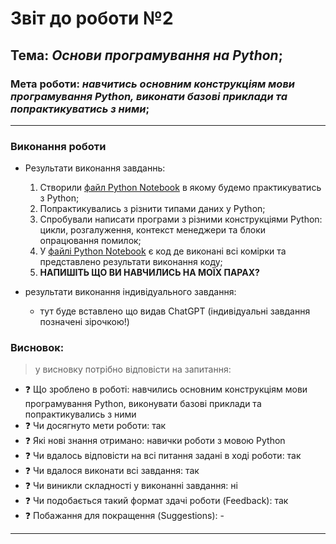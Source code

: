 # Звіт до роботи №2
## Тема: _Основи програмування на Python_;
### Мета роботи: _навчитись основним конструкціям мови програмування Python, виконати базові приклади та попрактикуватись з ними_;
---
### Виконання роботи
- Результати виконання завданнь:
    1. Створили [файл Python Notebook](nb.ipynb) в якому будемо практикуватись з Python;
    1. Попрактикувались з різнити типами даних у Python;
    1. Спробували написати програми з різними конструкціями Python: цикли, розгалуження, контекст менеджери та блоки опрацювання помилок;
    1. У [файлі Python Notebook](nb.ipynb) є код де виконані всі комірки та представлено результати виконання коду;
    1. **НАПИШІТЬ ЩО ВИ НАВЧИЛИСЬ НА МОЇХ ПАРАХ?**

- результати виконання індивідуального завдання:
    - тут буде вставлено що видав ChatGPT (індивідуальні завдання позначені зірочкою!)

### Висновок: 
> у висновку потрібно відповісти на запитання:
- :question: Що зроблено в роботі: навчились основним конструкціям мови програмування Python, виконувати базові приклади та попрактикувались з ними
- :question: Чи досягнуто мети роботи: так
- :question: Які нові знання отримано: навички роботи з мовою Python
- :question: Чи вдалось відповісти на всі питання задані в ході роботи: так
- :question: Чи вдалося виконати всі завдання: так
- :question: Чи виникли складності у виконанні завдання: ні
- :question: Чи подобається такий формат здачі роботи (Feedback): так
- :question: Побажання для покращення (Suggestions): -
---
